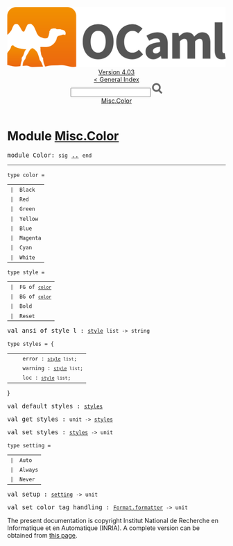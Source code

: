 <!-- ((! set title API !)) ((! set documentation !)) ((! set api !)) ((! set nobreadcrumb !)) -->
<div class="api"><header><nav class="toc brand"><a class="brand" href="https://ocaml.org/"><img src="colour-logo-gray.svg" class="svg" alt="OCaml"></a></nav><nav class="toc"><div class="toc_version"><a href="/docs" id="version-select">Version 4.03</a></div><a href="index.html">&lt; General Index</a><div class="api_search"><input type="text" name="apisearch" id="api_search" oninput="mySearch(false);" onkeypress="this.oninput();" onclick="this.oninput();" onpaste="this.oninput();">
<img src="search_icon.svg" alt="Search" class="svg" onclick="mySearch(false)"></div>
<div id="search_results"></div><div class="toc_title"><a href="#top">Misc.Color</a></div><ul></ul></nav></header>

<h1>Module <a href="type_Misc.Color.html">Misc.Color</a></h1>

<pre><span class="keyword">module</span> Color: <code class="code"><span class="keyword">sig</span></code> <a href="Misc.Color.html">..</a> <code class="code"><span class="keyword">end</span></code></pre><hr width="100%">

<pre><code><span id="TYPEcolor"><span class="keyword">type</span> <code class="type"></code>color</span> = </code></pre><table class="typetable">
<tbody><tr>
<td align="left" valign="top">
<code><span class="keyword">|</span></code></td>
<td align="left" valign="top">
<code><span id="TYPEELTcolor.Black"><span class="constructor">Black</span></span></code></td>

</tr>
<tr>
<td align="left" valign="top">
<code><span class="keyword">|</span></code></td>
<td align="left" valign="top">
<code><span id="TYPEELTcolor.Red"><span class="constructor">Red</span></span></code></td>

</tr>
<tr>
<td align="left" valign="top">
<code><span class="keyword">|</span></code></td>
<td align="left" valign="top">
<code><span id="TYPEELTcolor.Green"><span class="constructor">Green</span></span></code></td>

</tr>
<tr>
<td align="left" valign="top">
<code><span class="keyword">|</span></code></td>
<td align="left" valign="top">
<code><span id="TYPEELTcolor.Yellow"><span class="constructor">Yellow</span></span></code></td>

</tr>
<tr>
<td align="left" valign="top">
<code><span class="keyword">|</span></code></td>
<td align="left" valign="top">
<code><span id="TYPEELTcolor.Blue"><span class="constructor">Blue</span></span></code></td>

</tr>
<tr>
<td align="left" valign="top">
<code><span class="keyword">|</span></code></td>
<td align="left" valign="top">
<code><span id="TYPEELTcolor.Magenta"><span class="constructor">Magenta</span></span></code></td>

</tr>
<tr>
<td align="left" valign="top">
<code><span class="keyword">|</span></code></td>
<td align="left" valign="top">
<code><span id="TYPEELTcolor.Cyan"><span class="constructor">Cyan</span></span></code></td>

</tr>
<tr>
<td align="left" valign="top">
<code><span class="keyword">|</span></code></td>
<td align="left" valign="top">
<code><span id="TYPEELTcolor.White"><span class="constructor">White</span></span></code></td>

</tr></tbody></table>



<pre><code><span id="TYPEstyle"><span class="keyword">type</span> <code class="type"></code>style</span> = </code></pre><table class="typetable">
<tbody><tr>
<td align="left" valign="top">
<code><span class="keyword">|</span></code></td>
<td align="left" valign="top">
<code><span id="TYPEELTstyle.FG"><span class="constructor">FG</span></span> <span class="keyword">of</span> <code class="type"><a href="Misc.Color.html#TYPEcolor">color</a></code></code></td>

</tr>
<tr>
<td align="left" valign="top">
<code><span class="keyword">|</span></code></td>
<td align="left" valign="top">
<code><span id="TYPEELTstyle.BG"><span class="constructor">BG</span></span> <span class="keyword">of</span> <code class="type"><a href="Misc.Color.html#TYPEcolor">color</a></code></code></td>

</tr>
<tr>
<td align="left" valign="top">
<code><span class="keyword">|</span></code></td>
<td align="left" valign="top">
<code><span id="TYPEELTstyle.Bold"><span class="constructor">Bold</span></span></code></td>

</tr>
<tr>
<td align="left" valign="top">
<code><span class="keyword">|</span></code></td>
<td align="left" valign="top">
<code><span id="TYPEELTstyle.Reset"><span class="constructor">Reset</span></span></code></td>

</tr></tbody></table>



<pre><span id="VALansi_of_style_l"><span class="keyword">val</span> ansi_of_style_l</span> : <code class="type"><a href="Misc.Color.html#TYPEstyle">style</a> list -&gt; string</code></pre>
<pre><code><span id="TYPEstyles"><span class="keyword">type</span> <code class="type"></code>styles</span> = {</code></pre><table class="typetable">
<tbody><tr>
<td align="left" valign="top">
<code>&nbsp;&nbsp;</code></td>
<td align="left" valign="top">
<code><span id="TYPEELTstyles.error">error</span>&nbsp;: <code class="type"><a href="Misc.Color.html#TYPEstyle">style</a> list</code>;</code></td>

</tr>
<tr>
<td align="left" valign="top">
<code>&nbsp;&nbsp;</code></td>
<td align="left" valign="top">
<code><span id="TYPEELTstyles.warning">warning</span>&nbsp;: <code class="type"><a href="Misc.Color.html#TYPEstyle">style</a> list</code>;</code></td>

</tr>
<tr>
<td align="left" valign="top">
<code>&nbsp;&nbsp;</code></td>
<td align="left" valign="top">
<code><span id="TYPEELTstyles.loc">loc</span>&nbsp;: <code class="type"><a href="Misc.Color.html#TYPEstyle">style</a> list</code>;</code></td>

</tr></tbody></table>
}



<pre><span id="VALdefault_styles"><span class="keyword">val</span> default_styles</span> : <code class="type"><a href="Misc.Color.html#TYPEstyles">styles</a></code></pre>
<pre><span id="VALget_styles"><span class="keyword">val</span> get_styles</span> : <code class="type">unit -&gt; <a href="Misc.Color.html#TYPEstyles">styles</a></code></pre>
<pre><span id="VALset_styles"><span class="keyword">val</span> set_styles</span> : <code class="type"><a href="Misc.Color.html#TYPEstyles">styles</a> -&gt; unit</code></pre>
<pre><code><span id="TYPEsetting"><span class="keyword">type</span> <code class="type"></code>setting</span> = </code></pre><table class="typetable">
<tbody><tr>
<td align="left" valign="top">
<code><span class="keyword">|</span></code></td>
<td align="left" valign="top">
<code><span id="TYPEELTsetting.Auto"><span class="constructor">Auto</span></span></code></td>

</tr>
<tr>
<td align="left" valign="top">
<code><span class="keyword">|</span></code></td>
<td align="left" valign="top">
<code><span id="TYPEELTsetting.Always"><span class="constructor">Always</span></span></code></td>

</tr>
<tr>
<td align="left" valign="top">
<code><span class="keyword">|</span></code></td>
<td align="left" valign="top">
<code><span id="TYPEELTsetting.Never"><span class="constructor">Never</span></span></code></td>

</tr></tbody></table>



<pre><span id="VALsetup"><span class="keyword">val</span> setup</span> : <code class="type"><a href="Misc.Color.html#TYPEsetting">setting</a> -&gt; unit</code></pre>
<pre><span id="VALset_color_tag_handling"><span class="keyword">val</span> set_color_tag_handling</span> : <code class="type"><a href="Format.html#TYPEformatter">Format.formatter</a> -&gt; unit</code></pre><div class="copyright">The present documentation is copyright Institut National de Recherche en Informatique et en Automatique (INRIA). A complete version can be obtained from <a href="http://caml.inria.fr/pub/docs/manual-ocaml/">this page</a>.</div></div>
